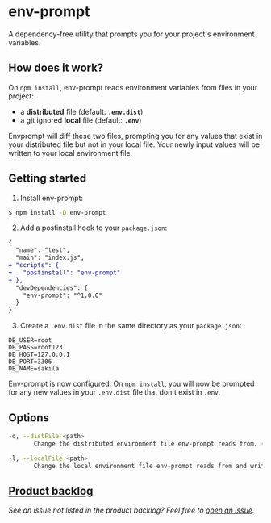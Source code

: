 # env-prompt
A dependency-free utility that prompts you for your project's environment variables.

## How does it work?
On `npm install`, env-prompt reads environment variables from files in your project:
 - a **distributed** file (default: **`.env.dist`**)
 - a git ignored **local** file (default: **`.env`**)

Envprompt will diff these two files, prompting you for any values that exist in your distributed file but not in your
 local file.  Your newly input values will be written to your local environment file.

## Getting started
1) Install env-prompt:
```sh
$ npm install -D env-prompt
```

2) Add a postinstall hook to your `package.json`:
```diff
{
  "name": "test",
  "main": "index.js",
+ "scripts": {
+   "postinstall": "env-prompt"
+ },
  "devDependencies": {
    "env-prompt": "^1.0.0"
  }
}
```

3) Create a `.env.dist` file in the same directory as your `package.json`:
```
DB_USER=root
DB_PASS=root123
DB_HOST=127.0.0.1
DB_PORT=3306
DB_NAME=sakila
```

Env-prompt is now configured.  On `npm install`, you will now be prompted for any new values in your `.env.dist`
 file that don't exist in `.env`.

## Options
```sh
-d, --distFile <path>         
       Change the distributed environment file env-prompt reads from. (default: .env.dist)

-l, --localFile <path>
       Change the local environment file env-prompt reads from and writes to. (default: .env)
```

## [Product backlog](https://github.com/env-prompt/env-prompt/issues?q=is%3Aissue+is%3Aopen+label%3Agroomed)
*See an issue not listed in the product backlog?  Feel free to
 [open an issue](https://github.com/env-prompt/env-prompt/issues/new).*

